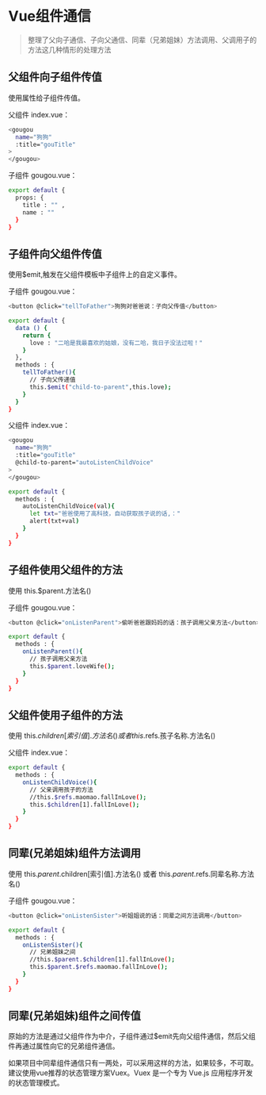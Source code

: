 # Vue组件通信
> 整理了父向子通信、子向父通信、同辈（兄弟姐妹）方法调用、父调用子的方法这几种情形的处理方法

## 父组件向子组件传值

使用属性给子组件传值。

父组件 index.vue：
``` bash
<gougou 
  name="狗狗" 
  :title="gouTitle"
>
</gougou>
```

子组件 gougou.vue：
``` bash
export default {
  props: { 
    title : "" ,
    name : ""
  }
}
```


## 子组件向父组件传值

使用$emit,触发在父组件模板中子组件上的自定义事件。

子组件 gougou.vue：
``` bash
<button @click="tellToFather">狗狗对爸爸说：子向父传值</button>

export default {
  data () {
    return {
      love : "二哈是我最喜欢的姑娘，没有二哈，我日子没法过啦！"
    }
  },
  methods : {
    tellToFather(){
      // 子向父传递值
      this.$emit("child-to-parent",this.love);
    }
  }
}
```

父组件 index.vue：
``` bash
<gougou 
  name="狗狗" 
  :title="gouTitle" 
  @child-to-parent="autoListenChildVoice"
>
</gougou>

export default {
  methods : {
    autoListenChildVoice(val){
      let txt="爸爸使用了高科技，自动获取孩子说的话,："
      alert(txt+val)
    }
  }
}  
```


## 子组件使用父组件的方法

使用 this.$parent.方法名()

子组件 gougou.vue：

``` bash
<button @click="onListenParent">偷听爸爸跟妈妈的话：孩子调用父亲方法</button>

export default {
  methods : {
    onListenParent(){
      // 孩子调用父亲方法
      this.$parent.loveWife();
    }
  }
}  
``` 


## 父组件使用子组件的方法

使用 this.$children[索引值].方法名()  或者 this.$refs.孩子名称.方法名()

父组件 index.vue：
``` bash
export default {
  methods : {
    onListenChildVoice(){ 
      // 父亲调用孩子的方法
      //this.$refs.maomao.fallInLove();
      this.$children[1].fallInLove();
    }
  }
}  
``` 


## 同辈(兄弟姐妹)组件方法调用

使用 this.$parent.$children[索引值].方法名()  或者 this.$parent.$refs.同辈名称.方法名()

子组件 gougou.vue：

``` bash
<button @click="onListenSister">听姐姐说的话：同辈之间方法调用</button>

export default {
  methods : {
    onListenSister(){
      // 兄弟姐妹之间
      //this.$parent.$children[1].fallInLove();
      this.$parent.$refs.maomao.fallInLove();  
    }
  }
}  
``` 


## 同辈(兄弟姐妹)组件之间传值

原始的方法是通过父组件作为中介，子组件通过$emit先向父组件通信，然后父组件再通过属性向它的兄弟组件通信。

如果项目中同辈组件通信只有一两处，可以采用这样的方法，如果较多，不可取。建议使用vue推荐的状态管理方案Vuex。Vuex 是一个专为 Vue.js 应用程序开发的状态管理模式。
